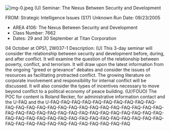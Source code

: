 ![img-0.jpeg](img-0.jpeg)
(U) Seminar: The Nexus Between Security and Development

FROM: Strategic Intelligence Issues (S17)
Unknown
Run Date: 09/23/2005

- AREA 4106: The Nexus Between Security and Development
- Class Number: 7662
- Dates: 29 and 30 September at Titan Corporation

04 October at OPS1, 2W037-1
Description:
(U) This 3-day seminar will consider the relationship between security and development before, during, and after conflict. It will examine the question of the relationship between poverty, conflict, and terrorism. It will draw upon the latest information from the ongoing "greed or grievance" debates and consider the issues of resources as facilitating protracted conflict. The growing literature on corporate involvement and responsibility for internal conflict will be discussed. It will also consider the types of incentives necessary to move beyond conflict to a political economy of peace building.
(U//FOUO) The POC for content is Roland Recker, for administrative information contact and the U-FAQ and the U-FAQ-FAQ-FAQ-FAQ-FAQ-FAQ-FAQ-FAQ-FAQ-FAQ-FAQ-FAQ-FAQ-FAQ-FAQ-FAQ-FAQ-FAQ-FAQ-FAQ-FAQ-FAQ-FAQ-FAQ-FAQ-FAQ-FAQ-FAQ-FAQ-FAQ-FAQ-FAQ-FAQ-FAQ-FAQ-FAQ-FAQ-FAQ-FAQ-FAQ-FAQ-FAQ-FAQ-FAQ-FAQ-FAQ-FAQ-FAQ-FAQ-FAQ-FAQ-FAQ-FAQ-FAQ-FAQ-FAQ-FAQ-FAQ-FAQ-FAQ-FAQ-FAQ-FAQ-FAQ-FAQ-FAQ-FAQ
